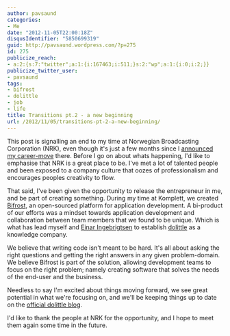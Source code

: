 ```yaml
---
author: pavsaund
categories:
- Me
date: "2012-11-05T22:00:18Z"
disqusIdentifier: "5850699319"
guid: http://pavsaund.wordpress.com/?p=275
id: 275
publicize_reach:
- a:2:{s:7:"twitter";a:1:{i:167463;i:511;}s:2:"wp";a:1:{i:0;i:2;}}
publicize_twitter_user:
- pavsaund
tags:
- bifrost
- dolittle
- job
- life
title: Transitions pt.2 - a new beginning
url: /2012/11/05/transitions-pt-2-a-new-beginning/
---
```


This post is signalling an end to my time at Norwegian Broadcasting Corporation (NRK), even though it's just a few months since I <a title="Transitions" href="http://pavsaund.wordpress.com/2012/08/13/transitions/">announced my career-move</a> there. Before I go on about whats happening, I'd like to emphasise that NRK is a great place to be. I've met a lot of talented people and been exposed to a company culture that oozes of professionalism and encourages peoples creativity to flow.

That said, I've been given the opportunity to release the entrepreneur in me, and be part of creating something. During my time at Komplett, we created <a title="Bifrost at github" href="https://github.com/dolittle/Bifrost">Bifrost</a>, an open-sourced platform for application development. A bi-product of our efforts was a mindset towards application development and collaboration between team members that we found to be unique. Which is what has lead myself and <a title="Einar Ingebrigtsen's playground" href="http://ingebrigtsen.info">Einar Ingebrigtsen</a> to establish <a href="http://www.dolittle.com">dolittle</a> as a knowledge company.

We believe that writing code isn't meant to be hard. It's all about asking the right questions and getting the right answers in any given problem-domain. We believe Bifrost is part of the solution, allowing development teams to focus on the right problem; namely creating software that solves the needs of the end-user and the business.

Needless to say I'm excited about things moving forward, we see great potential in what we're focusing on, and we'll be keeping things up to date on the <a title="dolittle blog" href="http://blog.dolittle.com">official dolittle blog</a>.

I'd like to thank the people at NRK for the opportunity, and I hope to meet them again some time in the future.